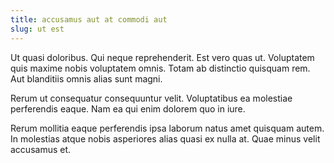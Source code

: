 ```yaml
---
title: accusamus aut at commodi aut
slug: ut est
---
```


Ut quasi doloribus. Qui neque reprehenderit. Est vero quas ut. Voluptatem quis maxime nobis voluptatem omnis. Totam ab distinctio quisquam rem. Aut blanditiis omnis alias sunt magni.

Rerum ut consequatur consequuntur velit. Voluptatibus ea molestiae perferendis eaque. Nam ea qui enim dolorem quo in iure.

Rerum mollitia eaque perferendis ipsa laborum natus amet quisquam autem. In molestias atque nobis asperiores alias quasi ex nulla at. Quae minus velit accusamus et.
